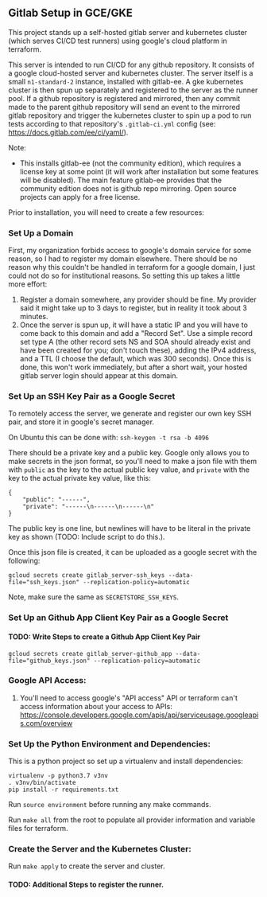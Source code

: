 ## Gitlab Setup in GCE/GKE

This project stands up a self-hosted gitlab server and kubernetes cluster (which serves CI/CD test runners) using google's cloud platform in terraform.

This server is intended to run CI/CD for any github repository.  It consists of a google cloud-hosted server and kubernetes cluster.  The server itself is a small `n1-standard-2` instance, installed with gitlab-ee.  A gke kubernetes cluster is then spun up separately and registered to the server as the runner pool.  If a github repository is registered and mirrored, then any commit made to the parent github repository will send an event to the mirrored gitlab repository and trigger the kubernetes cluster to spin up a pod to run tests according to that repository's `.gitlab-ci.yml` config (see: https://docs.gitlab.com/ee/ci/yaml/).

Note:
 - This installs gitlab-ee (not the community edition), which requires a license key at some point (it will work after installation but some features will be disabled).  The main feature gitlab-ee provides that the community edition does not is github repo mirroring.  Open source projects can apply for a free license.

Prior to installation, you will need to create a few resources:

### Set Up a Domain
First, my organization forbids access to google's domain service for some reason, so I had to register my domain elsewhere.  There should be no reason why this couldn't be handled in terraform for a google domain, I just could not do so for institutional reasons.  So setting this up takes a little more effort:

1. Register a domain somewhere, any provider should be fine.  My provider said it might take up to 3 days to register, but in reality it took about 3 minutes.
1. Once the server is spun up, it will have a static IP and you will have to come back to this domain and add a "Record Set".  Use a simple record set type A (the other record sets NS and SOA should already exist and have been created for you; don't touch these), adding the IPv4 address, and a TTL (I choose the default, which was 300 seconds).  Once this is done, this won't work immediately, but after a short wait, your hosted gitlab server login should appear at this domain.

### Set Up an SSH Key Pair as a Google Secret
To remotely access the server, we generate and register our own key SSH pair, and store it in google's secret manager.

On Ubuntu this can be done with: `ssh-keygen -t rsa -b 4096`

There should be a private key and a public key.  Google only allows you to make secrets in the json format, so you'll need to make a json file with them with `public` as the key to the actual public key value, and `private` with the key to the actual private key value, like this:

```
{
    "public": "------",
    "private": "------\n------\n------\n" 
}
```

The public key is one line, but newlines will have to be literal in the private key as shown (TODO: Include script to do this.).

Once this json file is created, it can be uploaded as a google secret with the following:

```
gcloud secrets create gitlab_server-ssh_keys --data-file="ssh_keys.json" --replication-policy=automatic
```

Note, make sure the same as `SECRETSTORE_SSH_KEYS`.

### Set Up an Github App Client Key Pair as a Google Secret

#### TODO: Write Steps to create a Github App Client Key Pair

```
gcloud secrets create gitlab_server-github_app --data-file="github_keys.json" --replication-policy=automatic
```

### Google API Access:
1. You'll need to access google's "API access" API or terraform can't access information about your access to APIs: https://console.developers.google.com/apis/api/serviceusage.googleapis.com/overview

### Set Up the Python Environment and Dependencies:
This is a python project so set up a virtualenv and install dependencies:

    virtualenv -p python3.7 v3nv
    . v3nv/bin/activate
    pip install -r requirements.txt

Run `source environment` before running any make commands.

Run `make all` from the root to populate all provider information and variable files for terraform.

### Create the Server and the Kubernetes Cluster:

Run `make apply` to create the server and cluster.

#### TODO: Additional Steps to register the runner.
